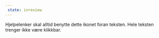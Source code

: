```yaml
---
 state: inreview
---
```

Hjelpelenker skal alltid benytte dette ikonet foran teksten. Hele teksten trenger ikke være klikkbar.
